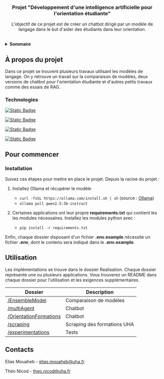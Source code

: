 
<h3 align="center">Projet "Développement d'une intelligence artificielle pour l'orientation étudiante"</h3>
<p align="center">L'objectif de ce projet est de créer un chatbot dirigé par un modèle de langage dans le but d'aider des étudiants dans leur orientation.</p>
<br/>


<details>
  <summary><strong>Sommaire</strong></summary>
  <ol>
    <li>
      <a href="#à-propos-du-projet">À propos du projet</a>
      <ul>
        <li><a href="#technologies">Technologies</a></li>
      </ul>
    </li>
    <li>
      <a href="#pour-commencer">Pour commencer</a>
      <ul>
        <li><a href="#installation">Installation</a></li>
      </ul>
    </li>
    <li><a href="#utilisation">Utilisation</a></li>
    <li><a href="#contacts">Contacts</a></li>
  </ol>
</details>


## À propos du projet

Dans ce projet se trouvent plusieurs travaux utilisant les modèles de langage. On y retrouve un travail sur la comparaison de modèles, deux versions de chatbot pour l'orientation étudiante et d'autres petits travaux comme des essais de RAG.


### Technologies
[![Static Badge](https://img.shields.io/badge/Langchain-blue?style=for-the-badge&link=https%3A%2F%2Fwww.langchain.com%2F)](https://www.langchain.com/)

[![Static Badge](https://img.shields.io/badge/LLAMAINDEX-lightblue?style=for-the-badge)
](https://www.llamaindex.ai/)

[![Static Badge](https://img.shields.io/badge/Chainlit-pink?style=for-the-badge&link=https%3A%2F%2Fwww.langchain.com%2F)
](https://chainlit.io/)

[![Static Badge](https://img.shields.io/badge/FAISS-white?style=for-the-badge)
](https://ai.meta.com/tools/faiss/)

## Pour commencer

### Installation

Suivez ces étapes pour mettre en place le projet.
Depuis la racine du projet :

1. Installez Ollama et récupérer le modèle
	- `curl -fsSL https://ollama.com/install.sh | sh`  (source : [Ollama](https://ollama.com/download))
	- `ollama pull qwen2.5:3b-instruct`

2. Certaines applications ont leur propre **requirements.txt** qui contient les les modules nécessaires.
Installez les modules python avec :
	- `pip install -r requirements.txt`


Enfin, chaque dossier disposant d'un fichier **.env.example** nécessite un fichier **.env**, dont le contenu sera indiqué dans le **.env.example**.

## Utilisation

Les implémentations se trouve dans le dossier Realisation. Chaque dossier représente une ou plusieurs applications. Vous trouverez un README dans chaque dossier pour l'utilisation et les exigences supplémentaires.

| Dossier | Description |
|-----------|-----------|
| [/EnsembleModel](https://github.com/eisenhowair/OrientationLLM/tree/main/Realisations/EnsembleModel) | Comparaison de modèles |
| [/multiAgent](https://github.com/eisenhowair/OrientationLLM/tree/main/Realisations/multiAgent) | Chatbot |
| [/OrientationFormations ](https://github.com/eisenhowair/OrientationLLM/tree/main/Realisations/OrientationFormations ) | Chatbot |
| [/scraping](https://github.com/eisenhowair/OrientationLLM/tree/main/Realisations/scraping) | Scraping des formations UHA |
| [/experimentations  ](https://github.com/eisenhowair/OrientationLLM/tree/main/experimentations) | Tests  |

## Contacts

Elias Mouaheb - elias.mouaheb@uha.fr

Théo Nicod - theo.nicod@uha.fr
